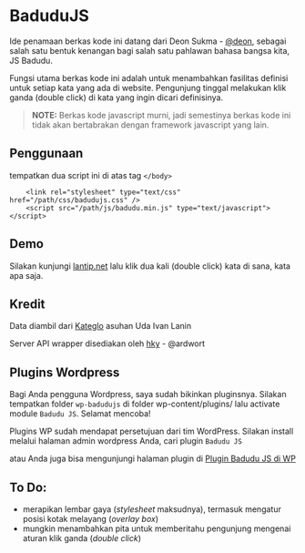 BaduduJS
=======

Ide penamaan berkas kode ini datang dari Deon Sukma - [@deon](http://twitter.com/deon), sebagai salah satu bentuk kenangan bagi salah satu pahlawan bahasa bangsa kita, JS Badudu.

Fungsi utama berkas kode ini adalah untuk menambahkan fasilitas definisi untuk setiap kata yang ada di website. Pengunjung tinggal melakukan klik ganda (double click) di kata yang ingin dicari definisinya.

> **NOTE:** Berkas kode javascript murni, jadi semestinya berkas kode ini tidak akan bertabrakan dengan framework javascript yang lain.


Penggunaan
----------

tempatkan dua script ini di atas tag `</body>`

```
    <link rel="stylesheet" type="text/css" href="/path/css/badudujs.css" />
    <script src="/path/js/badudu.min.js" type="text/javascript"></script>
```

Demo
----
Silakan kunjungi [lantip.net](http://www.lantip.net) lalu klik dua kali (double click) kata di sana, kata apa saja.

Kredit
------
Data diambil dari [Kateglo](http://www.kateglo.com) asuhan Uda Ivan Lanin

Server API wrapper disediakan oleh [hky](http://twitter.com/ballysta) - @ardwort


Plugins Wordpress
-----------------
Bagi Anda pengguna Wordpress, saya sudah bikinkan pluginsnya. Silakan tempatkan folder `wp-badudujs` di folder wp-content/plugins/ lalu activate module `Badudu JS`. Selamat mencoba!

Plugins WP sudah mendapat persetujuan dari tim WordPress. Silakan install melalui halaman admin wordpress Anda, cari plugin `Badudu JS`

atau Anda juga bisa mengunjungi halaman plugin di [Plugin Badudu JS di WP](http://wordpress.org/plugins/badudu-js/)


To Do:
-----
- merapikan lembar gaya (_stylesheet_ maksudnya), termasuk mengatur posisi kotak melayang (_overlay box_)
- mungkin menambahkan pita untuk memberitahu pengunjung mengenai aturan klik ganda (_double click_)
